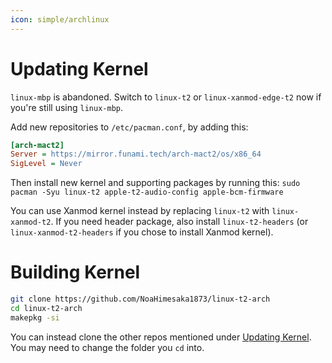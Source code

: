```yaml
---
icon: simple/archlinux
---
```


# Updating Kernel

`linux-mbp` is abandoned. Switch to `linux-t2` or `linux-xanmod-edge-t2` now if you're still using `linux-mbp`.

Add new repositories to `/etc/pacman.conf`, by adding this:

```ini
[arch-mact2]
Server = https://mirror.funami.tech/arch-mact2/os/x86_64
SigLevel = Never
```

Then install new kernel and supporting packages by running this:
`sudo pacman -Syu linux-t2 apple-t2-audio-config apple-bcm-firmware`

You can use Xanmod kernel instead by replacing `linux-t2` with `linux-xanmod-t2`. If you need header package, also install `linux-t2-headers` (or `linux-xanmod-t2-headers` if you chose to install Xanmod kernel).

# Building Kernel

```sh
git clone https://github.com/NoaHimesaka1873/linux-t2-arch
cd linux-t2-arch
makepkg -si
```

You can instead clone the other repos mentioned under [Updating Kernel](https://wiki.t2linux.org/distributions/arch/faq/#updating-kernel). You may need to change the folder you `cd` into.
